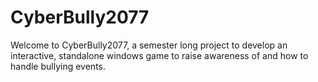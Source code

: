 # CyberBully2077

Welcome to CyberBully2077, a semester long project to develop an interactive, standalone windows game to raise awareness of and how to handle bullying events.
